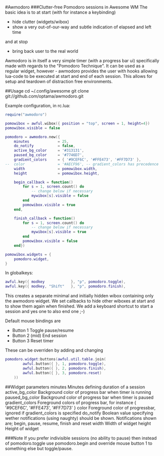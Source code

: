#Awmodoro
###Clutter-free Pomodoro sessions in Awesome WM
The basic idea is to at start (with for instance a keybinding)
* hide clutter (widgets/wibox)
* show a very out-of-our-way and subtle indication of elapsed and left time

and at stop
* bring back user to the real world

Awmodoro is in itself a very simple timer (with a progress bar ui) specifically made with regards to the "Pomodoro Technique".
It can be used as a regular widget, however - awmodoro provides the user with hooks allowing lua-code to be executed at start and end of each session. This allows for setup and teardown of distraction free environments.


##Usage
	cd ~/.config/awesome
	git clone git://github.com/optama/awmodoro.git

Example configuration, in rc.lua:
```lua
require("awmodoro")

pomowibox = awful.wibox({ position = "top", screen = 1, height=4})
pomowibox.visible = false

pomodoro = awmodoro.new({
	minutes 			= 25, 
	do_notify 			= false,
	active_bg_color 	= '#313131',
	paused_bg_color 	= '#7746D7',
	gradient_colors		= { '#9CEF6C', '#FFE473', '#FF7D73' },
--	color 				= '#AECF96', -- gradient_colors has precedence
	width 				= pomowibox.width,
	height 				= pomowibox.height,

	begin_callback = function()
		for s = 1, screen.count() do
			-- change below if necessary
			mywibox[s].visible = false
		end
		pomowibox.visible = true
	end,

	finish_callback = function()
		for s = 1, screen.count() do
			-- change below if necessary
			mywibox[s].visible = true
		end
		pomowibox.visible = false
	end})

pomowibox.widgets = {
	pomodoro.widget,
}
```

In globalkeys:
```lua
awful.key({ modkey			  }, "p", pomodoro.toggle),
awful.key({ modkey,	"Shift"	  }, "p", pomodoro.finish),
```

This creates a separate minimal and initially hidden wibox containing only the awmodoro widget.
We set callbacks to hide other wiboxes at start and to show them again when finished.
We add a keyboard shortcut to start a session and yes one to also end one ;-)


Default mouse bindings are
* Button 1		Toggle pause/resume
* Button 2 (mid)	End session
* Button 3 		Reset timer

These can be overriden by adding and changing
```lua
pomodoro.widget:buttons(awful.util.table.join(
		awful.button({ }, 1, pomodoro.toggle),
		awful.button({ }, 2, pomodoro.finish),
		awful.button({ }, 3, pomodoro.reset)
	))
```
##Widget parameters
	minutes			Minutes defining duration of a session
	active_bg_color	Background color of progress bar when timer is running
	paused_bg_color	Background color of progress bar when timer is paused
	gradient_colors	Foreground colors of progress bar, for instance { '#9CEF6C', '#FFE473', '#FF7D73' }
	color 			Foreground color of progressbar, ignored if gradient_colors is specified
	do_notify		Boolean value specifying wether notifications (using naughty) should be shown. Notifications shown are; begin, 					pause, resume, finish and reset
	width			Width of widget
	height			Height of widget

###Note
If you prefer indivisible sessions (no ability to pause) then instead of pomodoro.toggle use pomodoro.begin and override mouse button 1 to something else but toggle/pause.
